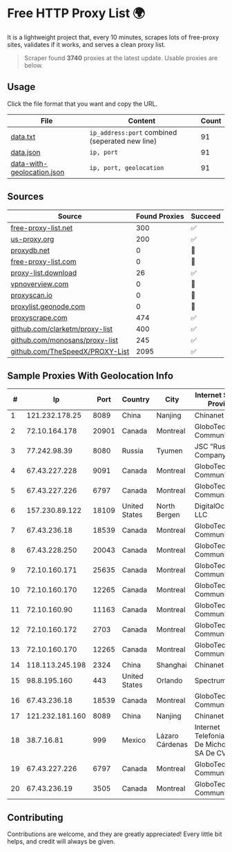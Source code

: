 
# Free HTTP Proxy List 🌍

It is a lightweight project that, every 10 minutes, scrapes lots of free-proxy sites, validates if it works, and serves a clean proxy list.


> Scraper found **3740** proxies at the latest update. Usable proxies are below.

## Usage

Click the file format that you want and copy the URL.


|File|Content|Count|
|----|-------|-----|
|[data.txt](https://raw.githubusercontent.com/themiralay/Proxy-List-World/master/data.txt)|`ip_address:port` combined (seperated new line)|91|
|[data.json](https://raw.githubusercontent.com/themiralay/Proxy-List-World/master/data.json)|`ip, port`|91|
|[data-with-geolocation.json](https://raw.githubusercontent.com/themiralay/Proxy-List-World/master/data-with-geolocation.json)|`ip, port, geolocation`|91|

## Sources

|Source|Found Proxies|Succeed|
|------|-------------|-------|
|[free-proxy-list.net](https://free-proxy-list.net)|300|✅|
|[us-proxy.org](https://www.us-proxy.org)|200|✅|
|[proxydb.net](http://proxydb.net)|0|🚫|
|[free-proxy-list.com](https://free-proxy-list.com/?page=&port=&type%5B%5D=http&type%5B%5D=https&up_time=0&search=Search)|0|🚫|
|[proxy-list.download](https://www.proxy-list.download/HTTP)|26|✅|
|[vpnoverview.com](https://vpnoverview.com/privacy/anonymous-browsing/free-proxy-servers)|0|🚫|
|[proxyscan.io](https://www.proxyscan.io)|0|🚫|
|[proxylist.geonode.com](https://proxylist.geonode.com/api/proxy-list?limit=300&page=1&sort_by=lastChecked&sort_type=desc&protocols=http,https)|0|🚫|
|[proxyscrape.com](https://api.proxyscrape.com/v2/?request=displayproxies&protocol=http&timeout=10000&country=all&ssl=all&anonymity=all)|474|✅|
|[github.com/clarketm/proxy-list](https://raw.githubusercontent.com/clarketm/proxy-list/master/proxy-list-raw.txt)|400|✅|
|[github.com/monosans/proxy-list](https://raw.githubusercontent.com/monosans/proxy-list/main/proxies/http.txt)|245|✅|
|[github.com/TheSpeedX/PROXY-List](https://raw.githubusercontent.com/TheSpeedX/PROXY-List/master/http.txt)|2095|✅|


## Sample Proxies With Geolocation Info

|#|Ip|Port|Country|City|Internet Service Provider|
|-|--|----|-------|----|-------------------------|
|1|121.232.178.25|8089|China|Nanjing|Chinanet|
|2|72.10.164.178|20901|Canada|Montreal|GloboTech Communications|
|3|77.242.98.39|8080|Russia|Tyumen|JSC "Russian Company" LIR|
|4|67.43.227.228|9091|Canada|Montreal|GloboTech Communications|
|5|67.43.227.226|6797|Canada|Montreal|GloboTech Communications|
|6|157.230.89.122|18109|United States|North Bergen|DigitalOcean, LLC|
|7|67.43.236.18|18539|Canada|Montreal|GloboTech Communications|
|8|67.43.228.250|20043|Canada|Montreal|GloboTech Communications|
|9|72.10.160.171|25635|Canada|Montreal|GloboTech Communications|
|10|72.10.160.170|12265|Canada|Montreal|GloboTech Communications|
|11|72.10.160.90|11163|Canada|Montreal|GloboTech Communications|
|12|72.10.160.172|2703|Canada|Montreal|GloboTech Communications|
|13|72.10.160.170|12265|Canada|Montreal|GloboTech Communications|
|14|118.113.245.198|2324|China|Shanghai|Chinanet|
|15|98.8.195.160|443|United States|Orlando|Spectrum|
|16|67.43.236.18|18539|Canada|Montreal|GloboTech Communications|
|17|121.232.181.160|8089|China|Nanjing|Chinanet|
|18|38.7.16.81|999|Mexico|Lázaro Cárdenas|Internet Telefonia Y TV De Michoacan SA De CV|
|19|67.43.227.226|6797|Canada|Montreal|GloboTech Communications|
|20|67.43.236.19|3505|Canada|Montreal|GloboTech Communications|



## Contributing

Contributions are welcome, and they are greatly appreciated! Every
little bit helps, and credit will always be given.

